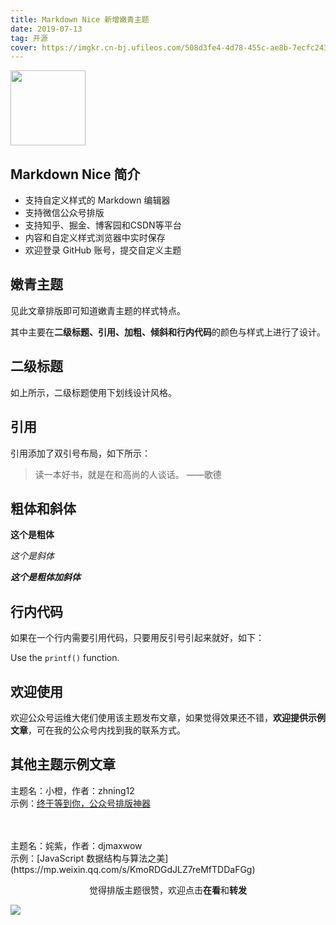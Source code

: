 ```yaml
---
title: Markdown Nice 新增嫩青主题
date: 2019-07-13
tag: 开源
cover: https://imgkr.cn-bj.ufileos.com/508d3fe4-4d78-455c-ae8b-7ecfc243a37c.png
---
```


<img style="width: 120px" src="https://i.loli.net/2019/04/01/5ca1766ad4e58.png"/>

## Markdown Nice 简介

- 支持自定义样式的 Markdown 编辑器
- 支持微信公众号排版
- 支持知乎、掘金、博客园和CSDN等平台
- 内容和自定义样式浏览器中实时保存
- 欢迎登录 GitHub 账号，提交自定义主题

## 嫩青主题

见此文章排版即可知道嫩青主题的样式特点。

其中主要在**二级标题、引用、加粗、倾斜和行内代码**的颜色与样式上进行了设计。

## 二级标题

如上所示，二级标题使用下划线设计风格。

## 引用

引用添加了双引号布局，如下所示：

> 读一本好书，就是在和高尚的人谈话。 ——歌德

## 粗体和斜体

**这个是粗体**

*这个是斜体*

***这个是粗体加斜体***

## 行内代码

如果在一个行内需要引用代码，只要用反引号引起来就好，如下：

Use the `printf()`  function.

## 欢迎使用

欢迎公众号运维大佬们使用该主题发布文章，如果觉得效果还不错，**欢迎提供示例文章**，可在我的公众号内找到我的联系方式。

## 其他主题示例文章

主题名：小橙，作者：zhning12
<br/>
示例：[终于等到你，公众号排版神器](https://mp.weixin.qq.com/s/raFgkqlV5hZmrXiEWVAyfQ)

<br/>
<br/>
主题名：姹紫，作者：djmaxwow
<br/>
示例：[JavaScript 数据结构与算法之美](https://mp.weixin.qq.com/s/KmoRDGdJLZ7reMfTDDaFGg)

<span style="display:block;text-align:center;">觉得排版主题很赞，欢迎点击<strong>在看</strong>和<strong>转发</strong></span>

![](https://imgkr.cn-bj.ufileos.com/c3690018-4a92-4766-ac7e-ac54dd54c093.jpg)
